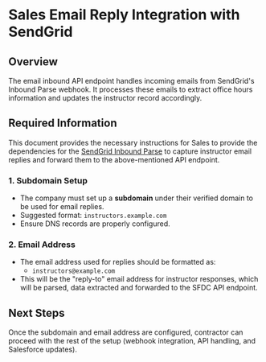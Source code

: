 # **Sales Email Reply Integration with SendGrid**

## **Overview**

The email inbound API endpoint handles incoming emails from SendGrid's Inbound Parse webhook. It processes these emails to extract office hours information and updates the instructor record accordingly.

## **Required Information**

This document provides the necessary instructions for Sales to provide the dependencies for the [SendGrid Inbound Parse](https://www.twilio.com/docs/sendgrid/ui/account-and-settings/inbound-parse) to capture instructor email replies and forward them to the above-mentioned API endpoint.

### **1. Subdomain Setup**

- The company must set up a **subdomain** under their verified domain to be used for email replies.
- Suggested format: `instructors.example.com`
- Ensure DNS records are properly configured.

### **2. Email Address**

- The email address used for replies should be formatted as:
  - `instructors@example.com`
- This will be the "reply-to" email address for instructor responses, which will be parsed, data extracted and forwarded to the SFDC API endpoint.

## **Next Steps**

Once the subdomain and email address are configured, contractor can proceed with the rest of the setup (webhook integration, API handling, and Salesforce updates).
